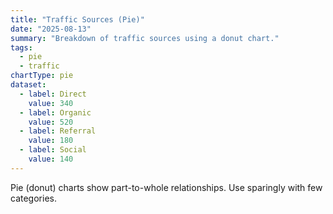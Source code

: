 ```yaml
---
title: "Traffic Sources (Pie)"
date: "2025-08-13"
summary: "Breakdown of traffic sources using a donut chart."
tags:
  - pie
  - traffic
chartType: pie
dataset:
  - label: Direct
    value: 340
  - label: Organic
    value: 520
  - label: Referral
    value: 180
  - label: Social
    value: 140
---
```


Pie (donut) charts show part-to-whole relationships. Use sparingly with few categories.

